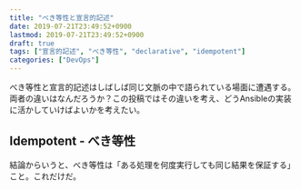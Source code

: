 ```yaml
---
title: "べき等性と宣言的記述"
date: 2019-07-21T23:49:52+0900
lastmod: 2019-07-21T23:49:52+0900
draft: true
tags: ["宣言的記述", "べき等性", "declarative", "idempotent"]
categories: ["DevOps"]
---
```


べき等性と宣言的記述はしばしば同じ文脈の中で語られている場面に遭遇する。両者の違いはなんだろうか？この投稿ではその違いを考え、どうAnsibleの実装に活かしていけばよいかを考えたい。

## Idempotent - べき等性
結論からいうと、べき等性は「ある処理を何度実行しても同じ結果を保証する」こと。これだけだ。
